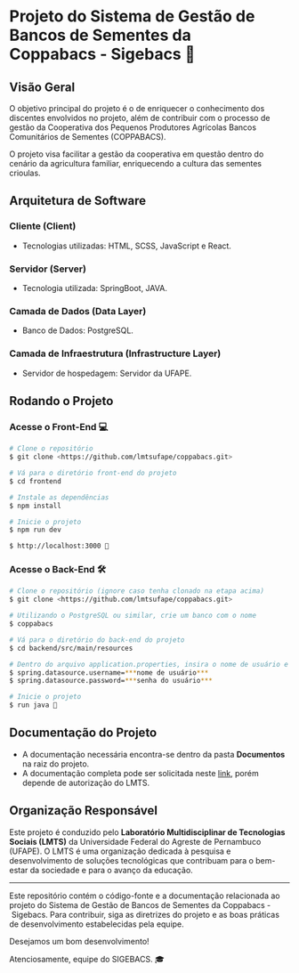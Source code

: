<!DOCTYPE html>
<html>
<head>
    <meta charset="UTF-8">
</head>
<body>

<h1>Projeto do Sistema de Gestão de Bancos de Sementes da  Coppabacs - Sigebacs 🌿</h1>

<h2>Visão Geral</h2>

<p>O objetivo principal do projeto é o de enriquecer o conhecimento dos discentes envolvidos no projeto, 
  além de contribuir com o processo de gestão da Cooperativa dos Pequenos Produtores Agrícolas Bancos Comunitários de Sementes (COPPABACS).</p>

<p>O projeto visa facilitar a gestão da cooperativa em questão dentro do cenário da agricultura familiar, enriquecendo a cultura das sementes crioulas.</p>

<h2>Arquitetura de Software</h2>

<h3>Cliente (Client)</h3>

<ul>
    <li>Tecnologias utilizadas: HTML, SCSS, JavaScript e React.</li>
</ul>

<h3>Servidor (Server)</h3>

<ul>
    <li>Tecnologia utilizada: SpringBoot, JAVA.</li>
</ul>

<h3>Camada de Dados (Data Layer)</h3>

<ul>
    <li>Banco de Dados: PostgreSQL.</li>
</ul>

<h3>Camada de Infraestrutura (Infrastructure Layer)</h3>

<ul>
    <li>Servidor de hospedagem: Servidor da UFAPE.</li>
</ul>

<h2>Rodando o Projeto</h2>

### Acesse o Front-End 💻
```bash
# Clone o repositório
$ git clone <https://github.com/lmtsufape/coppabacs.git>

# Vá para o diretório front-end do projeto
$ cd frontend

# Instale as dependências
$ npm install

# Inicie o projeto
$ npm run dev

$ http://localhost:3000 🎉
```

### Acesse o Back-End 🛠
```bash
# Clone o repositório (ignore caso tenha clonado na etapa acima)
$ git clone <https://github.com/lmtsufape/coppabacs.git>

# Utilizando o PostgreSQL ou similar, crie um banco com o nome
$ coppabacs

# Vá para o diretório do back-end do projeto
$ cd backend/src/main/resources

# Dentro do arquivo application.properties, insira o nome de usuário e a senha do PostgreSQL
$ spring.datasource.username=***nome de usuário***
$ spring.datasource.password=***senha do usuário***

# Inicie o projeto
$ run java 🎉
```

<h2>Documentação do Projeto</h2>
<ul>
  <li>A documentação necessária encontra-se dentro da pasta <strong>Documentos</strong> na raiz do projeto.</li>
  <li>A documentação completa pode ser solicitada neste <a href="https://drive.google.com/drive/u/0/folders/1O1hZ_vMKLN4vw_b9eUzvYjqYcMXWDA1V">link</a>, porém depende de autorização do LMTS. </li>
</ul>

<h2>Organização Responsável</h2>

<p>Este projeto é conduzido pelo <strong>Laboratório Multidisciplinar de Tecnologias Sociais (LMTS)</strong> da Universidade Federal do 
  Agreste de Pernambuco (UFAPE). O LMTS é uma organização dedicada à pesquisa e desenvolvimento de soluções tecnológicas que contribuam para o 
  bem-estar da sociedade e para o avanço da educação.</p>

<hr>

<p>Este repositório contém o código-fonte e a documentação relacionada ao projeto do Sistema de Gestão de Bancos de Sementes da  Coppabacs - Sigebacs. 
  Para contribuir, siga as diretrizes do projeto e as boas práticas de desenvolvimento estabelecidas pela equipe.</p>
<p>Desejamos um bom desenvolvimento!</p>
<p>Atenciosamente, equipe do SIGEBACS. 🎓 </p>

</body>
</html>
